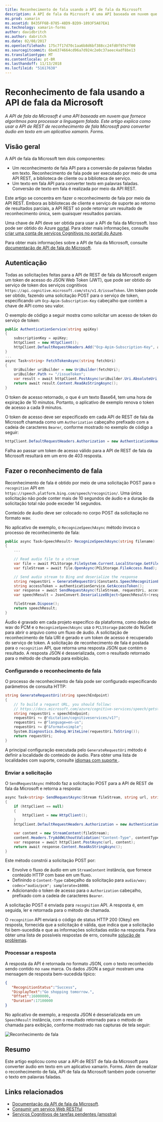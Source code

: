 ```yaml
---
title: Reconhecimento de fala usando a API de fala da Microsoft
description: A API de fala da Microsoft é uma API baseada em nuvem que fornece algoritmos para processar a linguagem falada. Este artigo explica como usar a API de REST de reconhecimento de fala Microsoft para converter áudio em texto em um aplicativo xamarin. Forms.
ms.prod: xamarin
ms.assetid: B435FF6B-8785-48D9-B2D9-1893F5A87EA1
ms.technology: xamarin-forms
author: davidbritch
ms.author: dabritch
ms.date: 02/08/2017
ms.openlocfilehash: 175c7f17d70c1aa6b8d6bf388cc24fd0f97e7f00
ms.sourcegitcommit: 6be6374664cd96a7d924c2e0c37aeec4adf8be13
ms.translationtype: MT
ms.contentlocale: pt-BR
ms.lasthandoff: 11/13/2018
ms.locfileid: "51617638"
---
```

# <a name="speech-recognition-using-the-microsoft-speech-api"></a>Reconhecimento de fala usando a API de fala da Microsoft

_A API de fala da Microsoft é uma API baseada em nuvem que fornece algoritmos para processar a linguagem falada. Este artigo explica como usar a API de REST de reconhecimento de fala Microsoft para converter áudio em texto em um aplicativo xamarin. Forms._

## <a name="overview"></a>Visão geral

A API de fala da Microsoft tem dois componentes:

- Um reconhecimento de fala API para a conversão de palavras faladas em texto. Reconhecimento de fala pode ser executado por meio de uma API REST, a biblioteca de cliente ou a biblioteca de serviço.
- Um texto em fala API para converter texto em palavras faladas. Conversão de texto em fala é realizada por meio da API REST.

Este artigo se concentra em fazer o reconhecimento de fala por meio da API REST. Embora as bibliotecas de cliente e serviço de suporte ao retorno de resultados parciais, a API REST só pode retornar um resultado de reconhecimento única, sem quaisquer resultados parciais.

Uma chave de API deve ser obtida para usar a API de fala da Microsoft. Isso pode ser obtido do Azure [portal](https://portal.azure.com/). Para obter mais informações, consulte [criar uma conta de serviços Cognitivos no portal do Azure](/azure/cognitive-services/cognitive-services-apis-create-account).

Para obter mais informações sobre a API de fala da Microsoft, consulte [documentação de API de fala do Microsoft](/azure/cognitive-services/speech/home/).

## <a name="authentication"></a>Autenticação

Todas as solicitações feitas para a API de REST de fala da Microsoft exigem um token de acesso do JSON Web Token (JWT), que pode ser obtido do serviço de token dos serviços cognitivos `https://api.cognitive.microsoft.com/sts/v1.0/issueToken`. Um token pode ser obtido, fazendo uma solicitação POST para o serviço de token, especificando um `Ocp-Apim-Subscription-Key` cabeçalho que contém a chave de API como seu valor.

O exemplo de código a seguir mostra como solicitar um acesso de token do serviço de token:

```csharp
public AuthenticationService(string apiKey)
{
    subscriptionKey = apiKey;
    httpClient = new HttpClient();
    httpClient.DefaultRequestHeaders.Add("Ocp-Apim-Subscription-Key", apiKey);
}
...
async Task<string> FetchTokenAsync(string fetchUri)
{
    UriBuilder uriBuilder = new UriBuilder(fetchUri);
    uriBuilder.Path += "/issueToken";
    var result = await httpClient.PostAsync(uriBuilder.Uri.AbsoluteUri, null);
    return await result.Content.ReadAsStringAsync();
}
```

O token de acesso retornado, o que é um texto Base64, tem uma hora de expiração de 10 minutos. Portanto, o aplicativo de exemplo renova o token de acesso a cada 9 minutos.

O token de acesso deve ser especificado em cada API de REST de fala da Microsoft chamada como um `Authorization` cabeçalho prefixado com a cadeia de caracteres `Bearer`, conforme mostrado no exemplo de código a seguir:

```csharp
httpClient.DefaultRequestHeaders.Authorization = new AuthenticationHeaderValue("Bearer", bearerToken);
```

Falha ao passar um token de acesso válido para a API de REST de fala da Microsoft resultará em um erro de 403 resposta.

## <a name="performing-speech-recognition"></a>Fazer o reconhecimento de fala

Reconhecimento de fala é obtido por meio de uma solicitação POST para o `recognition` API em `https://speech.platform.bing.com/speech/recognition/`. Uma única solicitação não pode conter mais de 10 segundos de áudio e a duração da solicitação total não pode exceder 14 segundos.

Conteúdo de áudio deve ser colocado no corpo POST da solicitação no formato wav.

No aplicativo de exemplo, o `RecognizeSpeechAsync` método invoca o processo de reconhecimento de fala:

```csharp
public async Task<SpeechResult> RecognizeSpeechAsync(string filename)
{
    ...

    // Read audio file to a stream
    var file = await PCLStorage.FileSystem.Current.LocalStorage.GetFileAsync(filename);
    var fileStream = await file.OpenAsync(PCLStorage.FileAccess.Read);

    // Send audio stream to Bing and deserialize the response
    string requestUri = GenerateRequestUri(Constants.SpeechRecognitionEndpoint);
    string accessToken = authenticationService.GetAccessToken();
    var response = await SendRequestAsync(fileStream, requestUri, accessToken, Constants.AudioContentType);
    var speechResult = JsonConvert.DeserializeObject<SpeechResult>(response);

    fileStream.Dispose();
    return speechResult;
}
```

Áudio é gravado em cada projeto específico da plataforma, como dados de wav do PCM e o `RecognizeSpeechAsync` usa o `PCLStorage` pacote do NuGet para abrir o arquivo como um fluxo de áudio. A solicitação de reconhecimento de fala URI é gerado e um token de acesso é recuperado do serviço de token. A solicitação de reconhecimento de fala é postada para o `recognition` API, que retorna uma resposta JSON que contém o resultado. A resposta JSON é desserializada, com o resultado retornado para o método de chamada para exibição.

### <a name="configuring-speech-recognition"></a>Configurando o reconhecimento de fala

O processo de reconhecimento de fala pode ser configurado especificando parâmetros de consulta HTTP:

```csharp
string GenerateRequestUri(string speechEndpoint)
{
    // To build a request URL, you should follow:
    // https://docs.microsoft.com/azure/cognitive-services/speech/getstarted/getstartedrest
    string requestUri = speechEndpoint;
    requestUri += @"dictation/cognitiveservices/v1?";
    requestUri += @"language=en-us";
    requestUri += @"&format=simple";
    System.Diagnostics.Debug.WriteLine(requestUri.ToString());
    return requestUri;
}
```

A principal configuração executada pelo `GenerateRequestUri` método é definir a localidade do conteúdo de áudio. Para obter uma lista de localidades com suporte, consulte [idiomas com suporte ](/azure/cognitive-services/speech/api-reference-rest/supportedlanguages/).

### <a name="sending-the-request"></a>Enviar a solicitação

O `SendRequestAsync` método faz a solicitação POST para a API de REST de fala da Microsoft e retorna a resposta:

```csharp
async Task<string> SendRequestAsync(Stream fileStream, string url, string bearerToken, string contentType)
{
    if (httpClient == null)
    {
        httpClient = new HttpClient();
    }
    httpClient.DefaultRequestHeaders.Authorization = new AuthenticationHeaderValue("Bearer", bearerToken);

    var content = new StreamContent(fileStream);
    content.Headers.TryAddWithoutValidation("Content-Type", contentType);
    var response = await httpClient.PostAsync(url, content);
    return await response.Content.ReadAsStringAsync();
}
```

Este método constrói a solicitação POST por:

- Envolve o fluxo de áudio em um `StreamContent` instância, que fornece conteúdo HTTP com base em um fluxo.
- Definindo o `Content-Type` cabeçalho da solicitação para `audio/wav; codec="audio/pcm"; samplerate=16000`.
- Adicionando o token de acesso para o `Authorization` cabeçalho, prefixado com a cadeia de caracteres `Bearer`.

A solicitação POST é enviada para `recognition` API. A resposta é, em seguida, ler e retornada para o método de chamada.

O `recognition` API enviará o código de status HTTP 200 (Okey) em resposta, fornecida que a solicitação é válida, que indica que a solicitação foi bem-sucedida e que as informações solicitadas estão na resposta. Para obter uma lista de possíveis respostas de erro, consulte [solução de problemas](/azure/cognitive-services/speech/troubleshooting).

### <a name="processing-the-response"></a>Processar a resposta

A resposta da API é retornada no formato JSON, com o texto reconhecido sendo contido no `name` marca. Os dados JSON a seguir mostram uma mensagem de resposta bem-sucedida típico:

```json
{  
   "RecognitionStatus":"Success",
   "DisplayText":"Go shopping tomorrow.",
   "Offset":16000000,
   "Duration":17100000
}
```

No aplicativo de exemplo, a resposta JSON é desserializada em um `SpeechResult` instância, com o resultado retornado para o método de chamada para exibição, conforme mostrado nas capturas de tela seguir:

![](speech-recognition-images/speech-recognition.png "Reconhecimento de fala")

## <a name="summary"></a>Resumo

Este artigo explicou como usar a API de REST de fala da Microsoft para converter áudio em texto em um aplicativo xamarin. Forms. Além de realizar o reconhecimento de fala, API de fala da Microsoft também pode converter o texto em palavras faladas.

## <a name="related-links"></a>Links relacionados

- [Documentação da API de fala da Microsoft](/azure/cognitive-services/speech/home/).
- [Consumir um serviço Web RESTful](~/xamarin-forms/data-cloud/consuming/rest.md)
- [Serviços Cognitivos de tarefas pendentes (amostra)](https://developer.xamarin.com/samples/xamarin-forms/WebServices/TodoCognitiveServices/)
